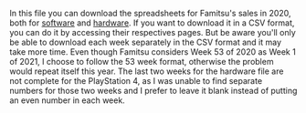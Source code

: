 In this file you can download the spreadsheets for Famitsu's sales in 2020, both for <a href="https://joni-tourino.github.io/FamitsuSalesData/">software</a> and <a href="https://joni-tourino.github.io/FamitsuSalesData/hardware.html">hardware</a>. If you want to download it in a CSV format, you can do it by accessing their respectives pages. But be aware you'll only be able to download each week separately in the CSV format and it may take more time.
Even though Famitsu considers Week 53 of 2020 as Week 1 of 2021, I choose to follow the 53 week format, otherwise the problem would repeat itself this year.
The last two weeks for the hardware file are not complete for the PlayStation 4, as I was unable to find separate numbers for those two weeks and I prefer to leave it blank instead of putting an even number in each week.
